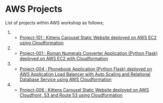 # AWS Projects

List of projects within AWS workshop as follows;

1. - [Project-101 : Kittens Carousel Static Website deployed on AWS EC2 using Cloudformation](./Project-101-kittens-carousel-static-website-ec2/README.md)
 
2. - [Project-001 : Roman Numerals Converter Application (Python Flask) deployed on AWS EC2 with Cloudformation](./Project-001-Roman-Numerals-Converter/README.md)

3. - [Project-004 : Phonebook Application (Python Flask) deployed on AWS Application Load Balancer with Auto Scaling and Relational Database Service using AWS Cloudformation](./Project-004-Phonebook-Application/README.md)

4. - [Project-006 : Kittens Carousel Static Website deployed on AWS Cloudfront, S3 and Route 53 using Cloudformation](./Project-006-kittens-carousel-static-web-s3-cf/README.md)
<!--
5. - [Project-503 : Capstone Project Blog Page App (Django) on AWS Environment](./Project-503-Capstone-Project-Blog-Page-App-(Django)-on-AWS-Environment/README.md) -->



